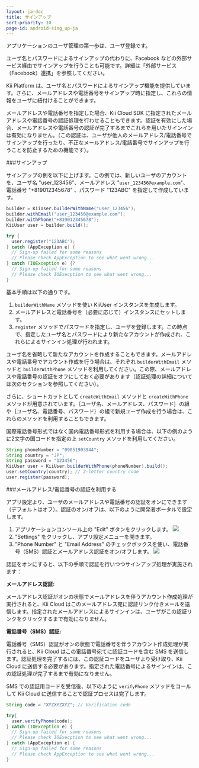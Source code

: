 ```yaml
---
layout: ja-doc
title: サインアップ
sort-priority: 10
page-id: android-sing_up-ja
---
```

アプリケーションのユーザ管理の第一歩は、ユーザ登録です。

<p class="callout">ユーザ名とパスワードによるサインアップの代わりに、Facebook などの外部サービス経由でサインアップを行うことも可能です。詳細は「外部サービス（Facebook）連携」を参照してください。</p>

Kii Platform は、ユーザ名とパスワードによるサインアップ機能を提供しています。さらに、メールアドレスや電話番号をサインアップ時に指定し、これらの情報をユーザに紐付けることができます。

メールアドレスや電話番号を指定した場合、Kii Cloud SDK に指定されたメールアドレスや電話番号の認証処理を行わせることもできます。認証を有効にした場合、メールアドレスや電話番号の認証が完了するまでこれらを用いたサインインは有効になりません。（この認証は、ユーザが他人のメールアドレス/電話番号でサインアップを行ったり、不正なメールアドレス/電話番号でサインアップを行うことを防止するための機能です）。


###サインアップ

サインアップの例を以下に上げます。この例では、新しいユーザのアカウントを、ユーザ名 "user\_123456"、メールアドレス "`user_123456@example.com`"、電話番号 "+819012345678" 、パスワード "123ABC" を指定して作成しています。

```java
builder = KiiUser.builderWithName("user_123456");
builder.withEmail("user_123456@example.com");
builder.withPhone("+819012345678");
KiiUser user = builder.build();

try {
  user.register("123ABC");
} catch (AppException e) {
  // Sign-up failed for some reasons
  // Please check AppException to see what went wrong...
} catch (IOException e) {?
  // Sign-up failed for some reasons
  // Please check IOExecption to see what went wrong...
}
```

基本手順は以下の通りです。

1. `builderWithName` メソッドを使い KiiUser インスタンスを生成します。
2. メールアドレスと電話番号を（必要に応じて）インスタンスにセットします。
3. `register` メソッドでパスワードを指定し、ユーザを登録します。この時点で、指定したユーザ名とパスワードにより新たなアカウントが作成され、これらによるサインイン処理が行われます。

ユーザ名を省略して新たなアカウントを作成することもできます。メールアドレスや電話番号でアカウント作成を行う場合は、それぞれ `builderWithEmail` メソッドと `builderWithPhone` メソッドを利用してください。この際、メールアドレスや電話番号の認証をオフにしておく必要があります（認証処理の詳細については次のセクションを参照してください）。

さらに、ショートカットとして `createWithEmail` メソッドと `createWithPhone` メソッドが用意されています。｛ユーザ名、メールアドレス、パスワード｝の組や｛ユーザ名、電話番号、パスワード｝の組で新規ユーザ作成を行う場合は、これらのメソッドを利用することもできます。

国際電話番号形式ではなく国内電話番号形式を利用する場合は、以下の例のように2文字の国コードを指定の上 `setCountry` メソッドを利用してください。

```java
String phoneNumber = "09051903944";
String country = "JP";
String password = "123456";
KiiUser user = KiiUser.builderWithPhone(phoneNumber).build();
user.setCountry(country); // 2-letter country code
user.register(password);
```

###メールアドレス/電話番号の認証を利用する

アプリ設定より、ユーザのメールアドレスや電話番号の認証をオンにできます（デフォルトはオフ）。認証のオン/オフは、以下のように開発者ポータルで設定します。

1. アプリケーションコンソール上の "Edit" ボタンをクリックします。
    ![](00.png)
2. "Settings" をクリックし、アプリ設定メニューを開きます。
3. ”Phone Number" と "Email Address" のチェックボックスを使い、電話番号（SMS）認証とメールアドレス認証をオン/オフします。
    ![](01.png)


認証をオンにすると、以下の手順で認証を行いつつサインアップ処理が実施されます：

**メールアドレス認証:**

メールアドレス認証がオンの状態でメールアドレスを伴うアカウント作成処理が実行されると、Kii Cloud はこのメールアドレス宛に認証リンク付きメールを送信します。指定されたメールアドレスによるサインインは、ユーザがこの認証リンクをクリックするまで有効になりません。

**電話番号（SMS）認証:**

電話番号（SMS）認証がオンの状態で電話番号を伴うアカウント作成処理が実行されると、Kii Cloud はこの電話番号宛てに認証コードを含む SMS を送信します。認証処理を完了するには、この認証コードをユーザより受け取り、Kii Cloud に送信する必要があります。指定された電話番号によるサインインは、この認証処理が完了するまで有効になりません。

SMS での認証用コードを受信後、以下のように `verifyPhone` メソッドをコールして Kii Cloud に送信することで認証プロセスは完了します。

```java
String code = "XYZXYZXYZ"; // Verification code

try{
  user.verifyPhone(code);
} catch (IOException e) {
  // Sign-up failed for some reasons
  // Please check IOExecption to see what went wrong...
} catch (AppException e) {
  // Sign-up failed for some reasons
  // Please check AppException to see what went wrong...
}
```
